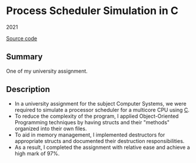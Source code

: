 # Process Scheduler Simulation in C
2021

[Source code](https://github.com/chomosuke/comp30023-project-1)

## Summary
One of my university assignment.

## Description
- In a university assignment for the subject Computer Systems, we were required to simulate a processor scheduler for a multicore CPU using [C](../skills/c.md).
- To reduce the complexity of the program, I applied Object-Oriented Programming techniques by having structs and their "methods" organized into their own files.
- To aid in memory management, I implemented destructors for appropriate structs and documented their destruction responsibilities.
- As a result, I completed the assignment with relative ease and achieve a high mark of 97%.
